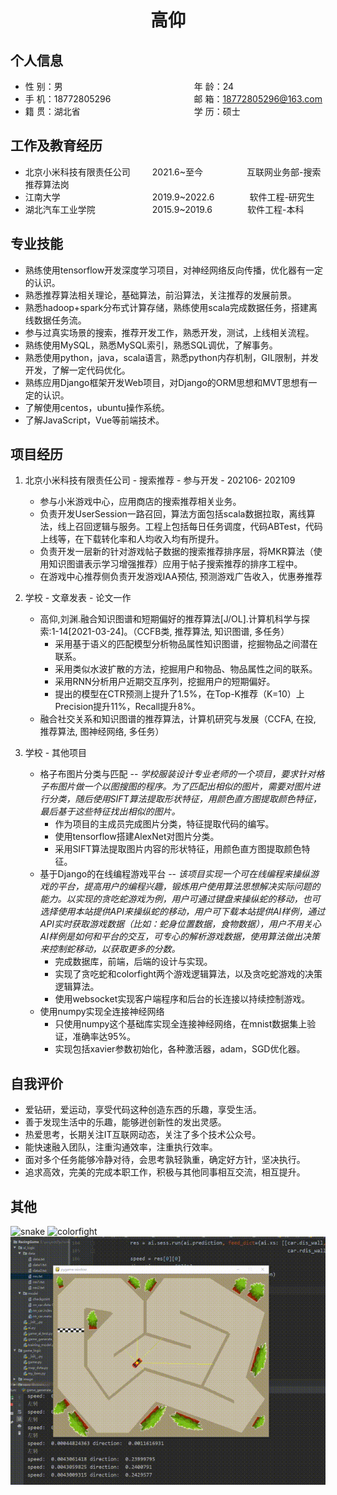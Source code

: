 <center>
     <h1>高仰</h1>
</center>

## 个人信息 

* 性 别：男&emsp;&emsp;&emsp;&emsp;&emsp;&emsp;&emsp;&emsp;&emsp;&emsp;&emsp;&emsp;&emsp;&emsp;&emsp;年 龄：24  
* 手 机：18772805296&emsp;&emsp;&emsp;&emsp;&emsp;&emsp;&emsp;&emsp;&ensp;&emsp;邮 箱：18772805296@163.com 
* 籍 贯：湖北省&emsp;&emsp;&emsp;&emsp;&emsp;&emsp;&emsp;&emsp;&emsp;&emsp;&emsp;&emsp;&emsp;学 历：硕士



## 工作及教育经历

* 北京小米科技有限责任公司&emsp;&emsp;&ensp;2021.6~至今&emsp;&emsp;&emsp;&emsp;&emsp;互联网业务部-搜索推荐算法岗       
* 江南大学&emsp;&emsp;&emsp;&emsp;&emsp;&emsp;&ensp;&emsp;&ensp;&emsp;&ensp;&emsp;2019.9~2022.6&emsp;&emsp;&emsp;&emsp;软件工程-研究生         
* 湖北汽车工业学院&emsp;&emsp;&ensp;&emsp;&ensp;&emsp;&emsp;&ensp;2015.9~2019.6&emsp;&emsp;&emsp;&emsp;软件工程-本科  

## 专业技能

* 熟练使用tensorflow开发深度学习项目，对神经网络反向传播，优化器有一定的认识。
* 熟悉推荐算法相关理论，基础算法，前沿算法，关注推荐的发展前景。
* 熟悉hadoop+spark分布式计算存储，熟练使用scala完成数据任务，搭建离线数据任务流。
* 参与过真实场景的搜索，推荐开发工作，熟悉开发，测试，上线相关流程。
* 熟练使用MySQL，熟悉MySQL索引，熟悉SQL调优，了解事务。
* 熟悉使用python，java，scala语言，熟悉python内存机制，GIL限制，并发开发，了解一定代码优化。
* 熟练应用Django框架开发Web项目，对Django的ORM思想和MVT思想有一定的认识。
* 了解使用centos，ubuntu操作系统。
* 了解JavaScript，Vue等前端技术。

## 项目经历

1. 北京小米科技有限责任公司 - 搜索推荐 - 参与开发 - 202106- 202109 
   * 参与小米游戏中心，应用商店的搜索推荐相关业务。
   * 负责开发UserSession一路召回，算法方面包括scala数据拉取，离线算法，线上召回逻辑与服务。工程上包括每日任务调度，代码ABTest，代码上线等，在下载转化率和人均收入均有所提升。
   * 负责开发一层新的针对游戏帖子数据的搜索推荐排序层，将MKR算法（使用知识图谱表示学习增强推荐）应用于帖子搜索推荐的排序工程中。
   * 在游戏中心推荐侧负责开发游戏IAA预估, 预测游戏广告收入，优惠券推荐

2. 学校 - 文章发表 - 论文一作
   * 高仰,刘渊.融合知识图谱和短期偏好的推荐算法[J/OL].计算机科学与探索:1-14[2021-03-24]。（CCFB类, 推荐算法, 知识图谱, 多任务）
      * 采用基于语义的匹配模型分析物品属性知识图谱，挖掘物品之间潜在联系。
      * 采用类似水波扩散的方法，挖掘用户和物品、物品属性之间的联系。
      * 采用RNN分析用户近期交互序列，挖掘用户的短期偏好。
      * 提出的模型在CTR预测上提升了1.5%，在Top-K推荐（K=10）上Precision提升11%，Recall提升8%。
   * 融合社交关系和知识图谱的推荐算法，计算机研究与发展（CCFA, 在投, 推荐算法, 图神经网络, 多任务）

3. 学校 - 其他项目 
   * 格子布图片分类与匹配 -- _学校服装设计专业老师的一个项目，要求针对格子布图片做一个以图搜图的程序。为了匹配出相似的图片，需要对图片进行分类，随后使用SIFT算法提取形状特征，用颜色直方图提取颜色特征，最后基于这些特征找出相似的图片。_
      * 作为项目的主成员完成图片分类，特征提取代码的编写。
      * 使用tensorflow搭建AlexNet对图片分类。 
      * 采用SIFT算法提取图片内容的形状特征，用颜色直方图提取颜色特征。
   * 基于Django的在线编程游戏平台 -- _该项目实现一个可在线编程来操纵游戏的平台，提高用户的编程兴趣，锻炼用户使用算法思想解决实际问题的能力。以实现的贪吃蛇游戏为例，用户可通过键盘来操纵蛇的移动，也可选择使用本站提供API来操纵蛇的移动，用户可下载本站提供AI样例，通过API实时获取游戏数据（比如：蛇身位置数据，食物数据），用户不用关心AI样例是如何和平台的交互，可专心的解析游戏数据，使用算法做出决策来控制蛇移动，以获取更多的分数。_
      * 完成数据库，前端，后端的设计与实现。
      * 实现了贪吃蛇和colorfight两个游戏逻辑算法，以及贪吃蛇游戏的决策逻辑算法。
      * 使用websocket实现客户端程序和后台的长连接以持续控制游戏。
   * 使用numpy实现全连接神经网络 
      * 只使用numpy这个基础库实现全连接神经网络，在mnist数据集上验证，准确率达95%。
      * 实现包括xavier参数初始化，各种激活器，adam，SGD优化器。

   
## 自我评价
* 爱钻研，爱运动，享受代码这种创造东西的乐趣，享受生活。
* 善于发现生活中的乐趣，能够迸创新性的发出灵感。
* 热爱思考，长期关注IT互联网动态，关注了多个技术公众号。
* 能快速融入团队，注重沟通效率，注重执行效率。
* 面对多个任务能够冷静对待，会思考孰轻孰重，确定好方针，坚决执行。
* 追求高效，完美的完成本职工作，积极与其他同事相互交流，相互提升。

## 其他
![snake](img/snake.gif)
![colorfight](img/colorfight.gif)
![racing](img/racing.gif)